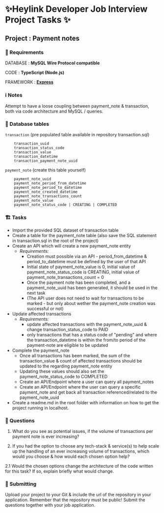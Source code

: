 # ✨Heylink Developer Job Interview Project Tasks ✨

## Project : Payment notes

### 🚨 Requirements

DATABASE : **MySQL Wire Protocol compatible**

CODE : **TypeScript (Node.js)**

FRAMEWORK : **[Express](https://www.npmjs.com/package/express)**

### ℹ️ Notes

Attempt to have a loose coupling between payment_note & transaction, both via code architecture and MySQL / queries.

### 📙 Database tables

`transaction` (pre populated table available in repository transaction.sql)

        transaction_uuid
        transaction_status_code
        transaction_value
        transaction_datetime
        transaction_payment_note_uuid

`payment_note` (create this table yourself)

        payment_note_uuid
        payment_note_period_from_datetime
        payment_note_period_to_datetime
        payment_note_created_datetime
        payment_note_transactions_count
        payment_note_value
        payment_note_status_code | CREATING | COMPLETED

### 🏗️ Tasks

- Import the provided SQL dataset of transaction table
- Create a table for the payment_note table (also save the SQL statement in transaction.sql in the root of the project)
- Create an API which will create a new payment_note entity
  - _Requirements:_
    - Creation must possible via an API - period_from_datetime & period_to_datetime must be defined by the user of that API
    - Initial state of payment_note_value is 0, initial value of payment_note_status_code is CREATING, initial value of payment_note_transactions_count = 0
    - Once the payment note has been completed, and a payment_note_uuid has been generated, it should be used in the next task
    - (The API user does not need to wait for transactions to be marked - but only about wether the payment_note creation was successful or not)
- Update affected transactions
  - _Requirements:_
    - update affected transactions with the payment_note_uuid & change transaction_status_code to PAID
    - only transactions that has a status code of "pending" and where the transaction_datetime is within the from/to period of the payment-note are eligible to be updated
- Complete the payment_note
  - Once all transactions has been marked, the sum of the transaction_value & count of affected transactions should be updated to the regarding payment_note entity
  - Updating these values should also set the payment_note_status_code to COMPLETED
  - Create an API/Endpoint where a user can query all payment_notes
  - Create an API/Endpoint where the user can query a specific payment_note and get back all transaction referenced/related to the payment_note_uuid
- Create a readme.md in the root folder with information on how to get the project running in localhost.

### 🤔 Questions

1. What do you see as potential issues, if the volume of transactions per payment note is ever increasing?

2. If you had the option to choose any tech-stack & service(s) to help scale up the handling of an ever increasing volume of transactions, which would you choose & how would each chosen option help?

2.1 Would the chosen options change the architecture of the code written for this task? If so, explain briefly what would change.

### 📨 Submitting

Upload your project to your Git & include the url of the repository in your application. Remember that the repository must be public!
Submit the questions together with your job application.
